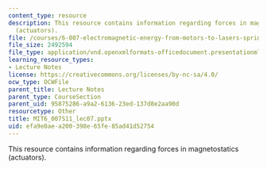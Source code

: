 ```yaml
---
content_type: resource
description: This resource contains information regarding forces in magnetostatics
  (actuators).
file: /courses/6-007-electromagnetic-energy-from-motors-to-lasers-spring-2011/efa9e0aea200398e65fe85ad41d52754_MIT6_007S11_lec07.pptx
file_size: 2492594
file_type: application/vnd.openxmlformats-officedocument.presentationml.presentation
learning_resource_types:
- Lecture Notes
license: https://creativecommons.org/licenses/by-nc-sa/4.0/
ocw_type: OCWFile
parent_title: Lecture Notes
parent_type: CourseSection
parent_uid: 95875286-a9a2-6136-23ed-137d8e2aa90d
resourcetype: Other
title: MIT6_007S11_lec07.pptx
uid: efa9e0ae-a200-398e-65fe-85ad41d52754
---
```

This resource contains information regarding forces in magnetostatics (actuators).